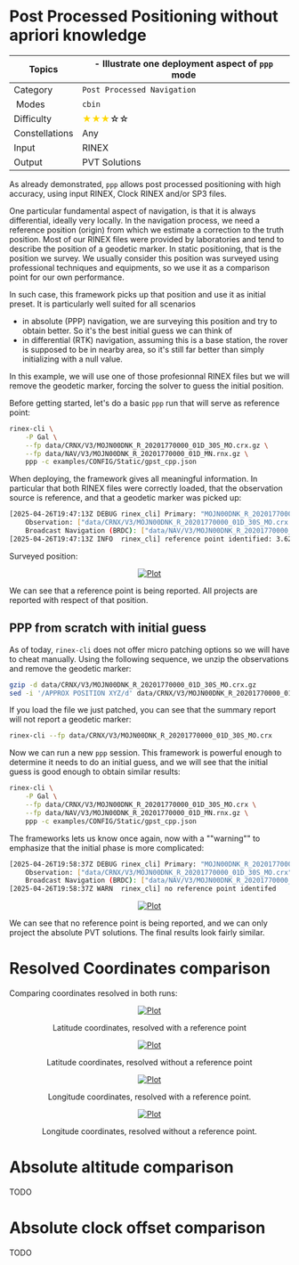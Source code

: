 Post Processed Positioning without apriori knowledge
====================================================

| Topics         | - Illustrate one deployment aspect of `ppp` mode                      |
|----------------|-----------------------------------------------------------------------|
| Category       | `Post Processed Navigation`                                           |
| Modes          | `cbin`                                                                |
| Difficulty     | <span style="color:gold"> &#9733;&#9733;&#9733;</span>&#9734;&#9734;  |
| Constellations | Any                                                                   |
| Input          | RINEX                                                                 |
| Output         | PVT Solutions                                                         |

As already demonstrated, `ppp` allows post processed positioning with high accuracy,
using input RINEX, Clock RINEX and/or SP3 files. 

One particular fundamental aspect of navigation, is that it is always differential, ideally
very locally. In the navigation process, we need a reference position (origin) from which we estimate
a correction to the truth position. Most of our RINEX files were provided by laboratories and tend
to describe the position of a geodetic marker. In static positioning, that is the position
we survey. We usually consider this position was surveyed using professional techniques and equipments,
so we use it as a comparison point for our own performance.

In such case, this framework picks up that position and use it as initial preset. It is particularly well suited for
all scenarios

- in absolute (PPP) navigation, we are surveying this position and try to obtain better. So it's the best initial guess
we can think of
- in differential (RTK) navigation, assuming this is a base station, the rover is supposed to be in nearby area, so it's still
far better than simply initializing with a null value.

In this example, we will use one of those profesionnal RINEX files but we will remove the geodetic marker, forcing
the solver to guess the initial position.

Before getting started, let's do a basic `ppp` run that will serve as reference point:

```bash
rinex-cli \
    -P Gal \
    --fp data/CRNX/V3/MOJN00DNK_R_20201770000_01D_30S_MO.crx.gz \
    --fp data/NAV/V3/MOJN00DNK_R_20201770000_01D_MN.rnx.gz \
    ppp -c examples/CONFIG/Static/gpst_cpp.json
```

When deploying, the framework gives all meaningful information. In particular that both RINEX files were
correctly loaded, that the observation source is reference, and that a geodetic marker was picked up:

```bash
[2025-04-26T19:47:13Z DEBUG rinex_cli] Primary: "MOJN00DNK_R_20201770000_01D_30S_MO"
    Observation: ["data/CRNX/V3/MOJN00DNK_R_20201770000_01D_30S_MO.crx.gz"]
    Broadcast Navigation (BRDC): ["data/NAV/V3/MOJN00DNK_R_20201770000_01D_MN.rnx.gz"]
[2025-04-26T19:47:13Z INFO  rinex_cli] reference point identified: 3.62843E3km, 5.62059E2km, 5.19787E3km (lat=54.94432°, long=8.80538°)
```

Surveyed position:   

<div align="center">
    <a href=https://github.com/rtk-rs/rinex-cli/blob/develop/plots/survey-demo/survey-map.png>
        <img src=https://github.com/rtk-rs/rinex-cli/blob/develop/plots/survey-demo/survey-map.png alt="Plot">
    </a>
</div>

We can see that a reference point is being reported. All projects are reported with respect of that position.

## PPP from scratch with initial guess

As of today, `rinex-cli` does not offer micro patching options so we will have to cheat manually.
Using the following sequence, we unzip the observations and remove the geodetic marker:

```bash 
gzip -d data/CRNX/V3/MOJN00DNK_R_20201770000_01D_30S_MO.crx.gz
sed -i '/APPROX POSITION XYZ/d' data/CRNX/V3/MOJN00DNK_R_20201770000_01D_30S_MO.crx
```

If you load the file we just patched, you can see that the summary report will not report a geodetic marker:

```bash
rinex-cli --fp data/CRNX/V3/MOJN00DNK_R_20201770000_01D_30S_MO.crx
```

Now we can run a new `ppp` session. This framework is powerful enough to determine it needs to do an initial guess,
and we will see that the initial guess is good enough to obtain similar results:

```bash
rinex-cli \
    -P Gal \
    --fp data/CRNX/V3/MOJN00DNK_R_20201770000_01D_30S_MO.crx \
    --fp data/NAV/V3/MOJN00DNK_R_20201770000_01D_MN.rnx.gz \
    ppp -c examples/CONFIG/Static/gpst_cpp.json
```

The frameworks lets us know once again, now with a ""warning"" to emphasize that the 
initial phase is more complicated:

```bash
[2025-04-26T19:58:37Z DEBUG rinex_cli] Primary: "MOJN00DNK_R_20201770000_01D_30S_MO"
    Observation: ["data/CRNX/V3/MOJN00DNK_R_20201770000_01D_30S_MO.crx"]
    Broadcast Navigation (BRDC): ["data/NAV/V3/MOJN00DNK_R_20201770000_01D_MN.rnx.gz"]
[2025-04-26T19:58:37Z WARN  rinex_cli] no reference point identifed
```

<div align="center">
    <a href=https://github.com/rtk-rs/rinex-cli/blob/develop/plots/survey-demo/absolute-map.png>
        <img src=https://github.com/rtk-rs/rinex-cli/blob/develop/plots/survey-demo/absolute-map.png alt="Plot">
    </a>
</div>

We can see that no reference point is being reported, and we can only project the absolute PVT solutions.
The final results look fairly similar. 

Resolved Coordinates comparison
===============================

Comparing coordinates resolved in both runs:

<div align="center">
    <a href=https://github.com/rtk-rs/rinex-cli/blob/develop/plots/survey-demo/survey-latitude.png>
        <img src=https://github.com/rtk-rs/rinex-cli/blob/develop/plots/survey-demo/survey-latitude.png alt="Plot">
    </a>
    <p>
        Latitude coordinates, resolved with a reference point
    </p>
</div>

<div align="center">
    <a href=https://github.com/rtk-rs/rinex-cli/blob/develop/plots/survey-demo/absolute-latitude.png>
        <img src=https://github.com/rtk-rs/rinex-cli/blob/develop/plots/survey-demo/absolute-latitude.png alt="Plot">
    </a>
    <p>
        Latitude coordinates, resolved without a reference point
    </p>
</div>

<div align="center">
    <a href=https://github.com/rtk-rs/rinex-cli/blob/develop/plots/survey-demo/survey-longitude.png>
        <img src=https://github.com/rtk-rs/rinex-cli/blob/develop/plots/survey-demo/survey-longitude.png alt="Plot">
    </a>
    <p>
        Longitude coordinates, resolved with a reference point.
    </p>
</div>
<div align="center">
    <a href=https://github.com/rtk-rs/rinex-cli/blob/develop/plots/survey-demo/absolute-longitude.png>
        <img src=https://github.com/rtk-rs/rinex-cli/blob/develop/plots/survey-demo/absolute-longitude.png alt="Plot">
    </a>
    <p>
        Longitude coordinates, resolved without a reference point.
    </p>
</div>

Absolute altitude comparison
============================

TODO

Absolute clock offset comparison
================================

TODO
